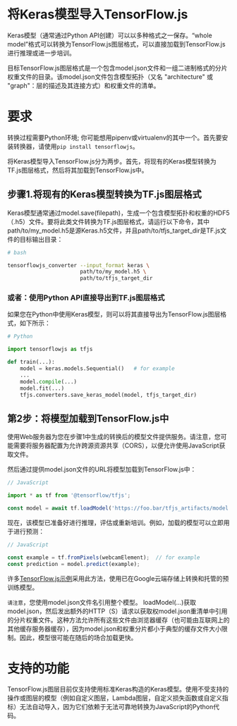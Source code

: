 # 将Keras模型导入TensorFlow.js
Keras模型（通常通过Python API创建）可以以多种格式之一保存。“whole model”格式可以转换为TensorFlow.js图层格式，可以直接加载到TensorFlow.js进行推理或进一步培训。

目标TensorFlow.js图层格式是一个包含model.json文件和一组二进制格式的分片权重文件的目录。该model.json文件包含模型拓扑（又名 "architecture" 或 "graph"：层的描述及其连接方式）和权重文件的清单。

# 要求
转换过程需要Python环境; 你可能想用pipenv或virtualenv的其中一个。首先要安装转换器，请使用`pip install tensorflowjs`。

将Keras模型导入TensorFlow.js分为两步。首先，将现有的Keras模型转换为TF.js图层格式，然后将其加载到TensorFlow.js中。

## 步骤1.将现有的Keras模型转换为TF.js图层格式
Keras模型通常通过model.save(filepath)，生成一个包含模型拓扑和权重的HDF5（.h5）文件。要将此类文件转换为TF.js图层格式，请运行以下命令，其中path/to/my_model.h5是源Keras.h5文件，并且path/to/tfjs_target_dir是TF.js文件的目标输出目录：
```sh
# bash

tensorflowjs_converter --input_format keras \
                       path/to/my_model.h5 \
                       path/to/tfjs_target_dir
```
### 或者：使用Python API直接导出到TF.js图层格式
如果您在Python中使用Keras模型，则可以将其直接导出为TensorFlow.js图层格式，如下所示：
```py
# Python

import tensorflowjs as tfjs

def train(...):
    model = keras.models.Sequential()   # for example
    ...
    model.compile(...)
    model.fit(...)
    tfjs.converters.save_keras_model(model, tfjs_target_dir)
```

## 第2步：将模型加载到TensorFlow.js中
使用Web服务器为您在步骤1中生成的转换后的模型文件提供服务。请注意，您可能需要将服务器配置为允许跨源资源共享（CORS），以便允许使用JavaScript获取文件。

然后通过提供model.json文件的URL将模型加载到TensorFlow.js中：
```js
// JavaScript

import * as tf from '@tensorflow/tfjs';

const model = await tf.loadModel('https://foo.bar/tfjs_artifacts/model.json');
```
现在，该模型已准备好进行推理，评估或重新培训。例如，加载的模型可以立即用于进行预测：
```js
// JavaScript

const example = tf.fromPixels(webcamElement);  // for example
const prediction = model.predict(example);
```
许多[TensorFlow.js示例](https://github.com/tensorflow/tfjs-examples)采用此方法，使用已在Google云端存储上转换和托管的预训练模型。

`请注意`，您使用model.json文件名引用整个模型。 loadModel(...)获取model.json，然后发出额外的HTTP（S）请求以获取权model.json重清单中引用的分片权重文件。这种方法允许所有这些文件由浏览器缓存（也可能由互联网上的其他缓存服务器缓存），因为model.json和权重分片都小于典型的缓存文件大小限制。因此，模型很可能在随后的场合加载更快。

# 支持的功能
TensorFlow.js图层目前仅支持使用标准Keras构造的Keras模型。使用不受支持的操作或图层的模型（例如自定义图层，Lambda图层，自定义损失函数或自定义指标）无法自动导入，因为它们依赖于无法可靠地转换为JavaScript的Python代码。